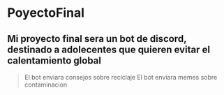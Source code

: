 # PoyectoFinal
## Mi proyecto final sera un bot de discord, destinado a adolecentes que quieren evitar el calentamiento global
> El bot enviara consejos sobre reciclaje
> El bot enviara memes sobre contaminacion
